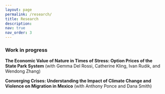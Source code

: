 ```yaml
---
layout: page
permalink: /research/
title: Research
description: 
nav: true
nav_order: 3
---
```


### Work in progress

<!---**Valuing Public Locations as a form Climate Adaptation: Evidence from Cooling Centers**--->

**The Economic Value of Nature in Times of Stress: Option Prices of the State Park System** (with Gemma Del Rossi, Catherine Kling, Ivan Rudik, and Wendong Zhang)

**Converging Crises: Understanding the Impact of Climate Change and Violence on Migration in Mexico** (with Anthony Ponce and Dana Smith)

<!---**Heterogeneity in Climate-related Migration**--->